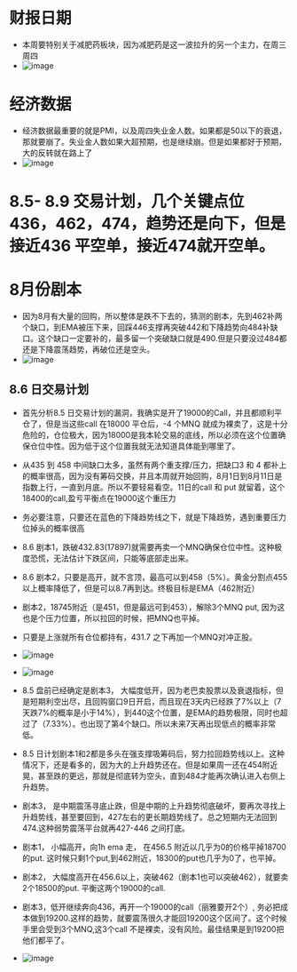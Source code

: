 # 财报日期
* 本周要特别关于减肥药板块，因为减肥药是这一波拉升的另一个主力，在周三周四
* ![image](https://github.com/user-attachments/assets/8e1cf0e7-f84e-4067-a24a-991af9718d24)


# 经济数据
* 经济数据最重要的就是PMI，以及周四失业金人数。如果都是50以下的衰退，那就要崩了。失业金人数如果大超预期，也是继续崩。但是如果都好于预期，大的反转就在路上了
* ![image](https://github.com/user-attachments/assets/a0ab7845-2e5c-42fd-8eb7-e0f06a5076bc)

# 8.5- 8.9 交易计划，几个关键点位436，462，474，趋势还是向下，但是接近436 平空单，接近474就开空单。
# 8月份剧本
* 因为8月有大量的回购，所以整体是跌不下去的，猜测的剧本，先到462补两个缺口，到EMA被压下来，回踩446支撑再突破442和下降趋势向484补缺口。这个缺口一定要补的，最多留一个突破缺口就是490.但是只要没过484都还是下降震荡趋势，再破位还是空头。
* ![image](https://github.com/user-attachments/assets/676261cd-aedf-4dd7-9244-ca91865630f4)

## 8.6 日交易计划
* 首先分析8.5 日交易计划的漏洞，我确实是开了19000的Call，并且都顺利平仓了，但是当这些call 在18000 平仓后，-4 个MNQ 就成为裸卖了，这是十分危险的，仓位极大，因为18000是我本轮交易的底线，所以必须在这个位置确保仓位中性。因为低于这个位置我就无法知道具体能到哪里了。
* 从435 到 458 中间缺口太多，虽然有两个重支撑/压力，把缺口3 和 4 都补上的概率很高，因为没有筹码交换，并且本周就开始回购，8月1日到8月11日是指数上行，一直到月底。所以不要轻易看空。11日的call 和 put 就留着，这个18400的call,盈亏平衡点在19000这个重压力
* 务必要注意，只要还在蓝色的下降趋势线之下，就是下降趋势，遇到重要压力位掉头的概率很高
* 8.6 剧本1，跌破432.83(17897)就需要再卖一个MNQ确保仓位中性。这种极度恐慌，无法估计下跌区间，只能等底部走出来。
* 8.6 剧本2，只要是高开，就不言顶，最高可以到458（5%）。黄金分割点455以上概率降低了，但是可以8.7再到达。终极目标是EMA（462附近）
* 剧本2，18745附近（是451，但是最远可到453），解除3个MNQ put, 因为这也是个压力位置，所以拉回的时候，把MNQ也平掉。
* 只要是上涨就所有仓位都持有，431.7 之下再加一个MNQ对冲正股。 
* ![image](https://github.com/user-attachments/assets/93da5c3e-2bed-4ab3-aead-a7a365131144)
* ![image](https://github.com/user-attachments/assets/6b98b756-fb1c-4903-8249-d3129f556d04)


* 8.5 盘前已经确定是剧本3， 大幅度低开，因为老巴卖股票以及衰退指标，但是短期利空出尽，且回购窗口9日开启，而且现在3天内已经跌了7%以上（7天跌7%的概率是小于14%），到440这个位置，是EMA的趋势极限，同时也超过了（7.33%）。也出现了第4个缺口。所以未来7天再出现低点的概率非常低。
* 8.5 日计划剧本1和2都是多头在强支撑吸筹码后，努力拉回趋势线以上。这种情况下，还是看多的，因为大的上升趋势还在。但是如果周一还在454附近晃，甚至跌的更远，那就是彻底转为空头，直到484才能再次确认进入右侧上升趋势。
* 剧本3， 是中期震荡寻底止跌，但是中期的上升趋势彻底破坏，要再次寻找上升趋势线，甚至要回到，427左右的更长期趋势线了。总之短期内无法回到474.这种弱势震荡平台就再427-446 之间打底。
* 剧本1， 小幅高开，向1h ema 走， 在456.5 附近以几乎为0的价格平掉18700 的put. 这时候只剩1个put,到462附近，18300的put也几乎为0了，也平掉。
* 剧本2， 大幅度高开在456.6以上，突破462（剧本1也可以突破462），就要卖2个18500的put. 平衡这两个19000的call.
* 剧本3，低开继续奔向436，再开一个19000的call（丽雅要开2个）, 务必把成本做到19200.这样的趋势，就要震荡很久才能回19200这个区间了。这个时候手里会受到3个MNQ,这3个call 不是裸卖，没有风险。最佳结果是到19200把他们都平了。
* ![image](https://github.com/user-attachments/assets/9a5f14ee-90e8-4fd1-ae36-3eaf9dd06d6c)


